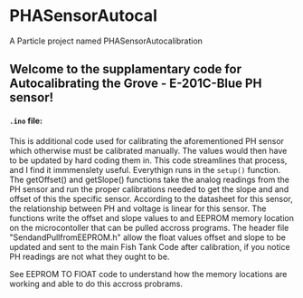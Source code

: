 # PHASensorAutocal

A Particle project named PHASensorAutocalibration 

## Welcome to the supplamentary code for Autocalibrating the Grove - E-201C-Blue PH sensor!

 
#### ```.ino``` file:
This is additional code used for calibrating the aforementioned PH sensor which otherwise must be calibrated manually. The values would then have to be updated by hard coding them in. This code streamlines that process, and I find it immmenslety useful. Everythign runs in the `setup()` function. The getOffset() and getSlope() functions take the analog readings from the PH sensor and run the proper calibrations needed to get the slope and and offset of this the specific sensor. According to the datasheet for this sensor, the relationship between PH and voltage is linear for this sensor. The functions write the offset and slope values to and EEPROM memory location on the microcontoller that can be pulled accross programs. The header file "SendandPullfromEEPROM.h" allow the float values offset and slope to be updated and sent to the main Fish Tank Code after calibration, if you notice PH readings are not what they ought to be.

See EEPROM TO FlOAT code to understand how the memory locations are working and able to do this accross probrams. 
